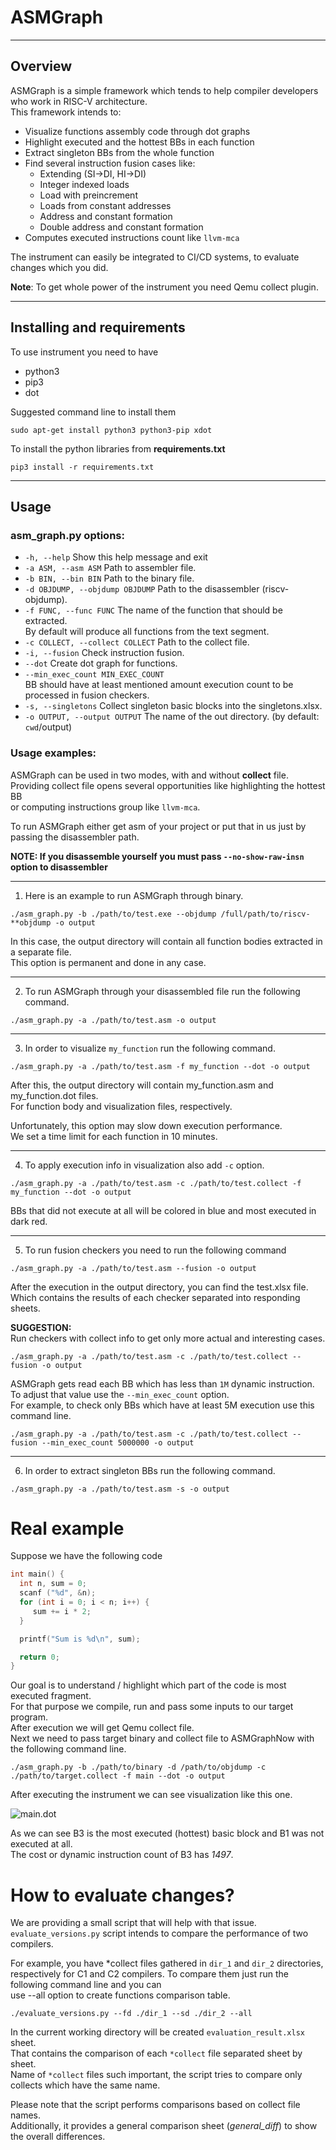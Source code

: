 # ASMGraph

---

## Overview

ASMGraph is a simple framework which tends to help compiler developers who work in RISC-V architecture. \
This framework intends to:

* Visualize functions assembly code through dot graphs
* Highlight executed and the hottest BBs in each function
* Extract singleton BBs from the whole function
* Find several instruction fusion cases like:
  * Extending (SI->DI, HI->DI)
  * Integer indexed loads
  * Load with preincrement
  * Loads from constant addresses
  * Address and constant formation
  * Double address and constant formation
* Computes executed instructions count like `llvm-mca`

The instrument can easily be integrated to CI/CD systems, to evaluate changes which you did.

**Note**: To get whole power of the instrument you need Qemu collect plugin.  

---

## Installing and requirements

To use instrument you need to have
* python3
* pip3
* dot

Suggested command line to install them
```commandline
sudo apt-get install python3 python3-pip xdot
```

To install the python libraries from **requirements.txt**

``` commandline
pip3 install -r requirements.txt
```

---

## Usage

### asm_graph.py options:

* `-h, --help`        Show this help message and exit
* `-a ASM, --asm ASM` Path to assembler file.
* `-b BIN, --bin BIN` Path to the binary file.
* `-d OBJDUMP, --objdump OBJDUMP` Path to the disassembler (riscv-objdump).
* `-f FUNC, --func FUNC` The name of the function that should be extracted. \
                         By default will produce all functions from the text segment.
* `-c COLLECT, --collect COLLECT` Path to the collect file.
* `-i, --fusion`         Check instruction fusion.
* `--dot`                Create dot graph for functions.
* `--min_exec_count MIN_EXEC_COUNT` \
                        BB should have at least mentioned amount execution count to be processed in fusion checkers.
* `-s, --singletons`    Collect singleton basic blocks into the singletons.xlsx.
* `-o OUTPUT, --output OUTPUT` The name of the out directory. (by default: `cwd`/output)


### Usage examples:

ASMGraph can be used in two modes, with and without **collect** file.\
Providing collect file opens several opportunities like highlighting the hottest BB \
or computing instructions group like `llvm-mca`.

To run ASMGraph either get asm of your project or put that in us just by passing the disassembler path.

**NOTE: If you disassemble yourself you must pass `--no-show-raw-insn` option to disassembler**

---

1. Here is an example to run ASMGraph through binary.

```commandline
./asm_graph.py -b ./path/to/test.exe --objdump /full/path/to/riscv-**objdump -o output
```
In this case, the output directory will contain all function bodies extracted in a separate file. \
This option is permanent and done in any case.

---
2. To run ASMGraph through your disassembled file run the following command.

```commandline
./asm_graph.py -a ./path/to/test.asm -o output
```

---

3. In order to visualize `my_function` run the following command.

```commandline
./asm_graph.py -a ./path/to/test.asm -f my_function --dot -o output
```
After this, the output directory will contain my_function.asm and my_function.dot files. \
For function body and visualization files, respectively.

Unfortunately, this option may slow down execution performance. \
We set a time limit for each function in 10 minutes.

---

4. To apply execution info in visualization also add `-c` option.

```commandline
./asm_graph.py -a ./path/to/test.asm -c ./path/to/test.collect -f my_function --dot -o output
```
BBs that did not execute at all will be colored in blue and most executed in dark red.

---

5. To run fusion checkers you need to run the following command

```commandline
./asm_graph.py -a ./path/to/test.asm --fusion -o output
```

After the execution in the output directory, you can find the test.xlsx file.\
Which contains the results of each checker separated into responding sheets.

**SUGGESTION:**\
Run checkers with collect info to get only more actual and interesting cases.

```commandline
./asm_graph.py -a ./path/to/test.asm -c ./path/to/test.collect --fusion -o output
```

ASMGraph gets read each BB which has less than `1M` dynamic instruction. \
To adjust that value use the `--min_exec_count` option. \
For example, to check only BBs which have at least 5M execution use this command line.

```commandline
./asm_graph.py -a ./path/to/test.asm -c ./path/to/test.collect --fusion --min_exec_count 5000000 -o output
```

---

6. In order to extract singleton BBs run the following command.

```commandline
./asm_graph.py -a ./path/to/test.asm -s -o output
```

# Real example
Suppose we have the following code

```C
int main() {
  int n, sum = 0;
  scanf ("%d", &n);
  for (int i = 0; i < n; i++) {
     sum += i * 2;
  }

  printf("Sum is %d\n", sum);

  return 0;
}
```

Our goal is to understand / highlight which part of the code is most executed fragment. \
For that purpose we compile, run and pass some inputs to our target program. \
After execution we will get Qemu collect file. \
Next we need to pass target binary and collect file to ASMGraphNow with the following command line.

```commandline
./asm_graph.py -b ./path/to/binary -d /path/to/objdump -c ./path/to/target.collect -f main --dot -o output
```
After executing the instrument we can see visualization like this one.

<img alt="main.dot" src="./images/main.dot.png" title="Main dot" style="display: inline-block; margin: 0 auto; max-width: 600px">

As we can see B3 is the most executed (hottest) basic block and B1 was not executed at all. \
The cost or dynamic instruction count of B3 has *1497*.

# How to evaluate changes?

We are providing a small script that will help with that issue.\
`evaluate_versions.py` script intends to compare the performance of two compilers.

For example, you have *collect files gathered in `dir_1` and `dir_2` directories, \
respectively for C1 and C2 compilers. To compare them just run the following command line and you can \
use --all option to create functions comparison table.

```commandline
./evaluate_versions.py --fd ./dir_1 --sd ./dir_2 --all
```

In the current working directory will be created `evaluation_result.xlsx` sheet.\
That contains the comparison of each `*collect` file separated sheet by sheet.\
Name of `*collect` files such important, the script tries to compare only collects which have the same name.

Please note that the script performs comparisons based on collect file names. \
Additionally, it provides a general comparison sheet (*general_diff*) to show the overall differences.
